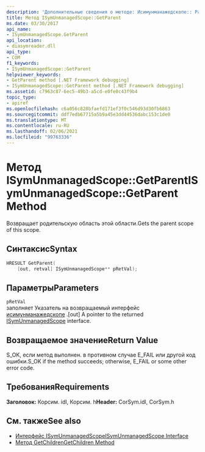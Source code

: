 ```yaml
---
description: 'Дополнительные сведения о методе: Исимунманажедскопе:: Parent'
title: Метод ISymUnmanagedScope::GetParent
ms.date: 03/30/2017
api_name:
- ISymUnmanagedScope.GetParent
api_location:
- diasymreader.dll
api_type:
- COM
f1_keywords:
- ISymUnmanagedScope::GetParent
helpviewer_keywords:
- GetParent method [.NET Framework debugging]
- ISymUnmanagedScope::GetParent method [.NET Framework debugging]
ms.assetid: c7963c87-6ec5-49b3-a5cd-e0fe0c43f9b4
topic_type:
- apiref
ms.openlocfilehash: c6a056c828bfaefd171ef3f0c546d93d30fb6863
ms.sourcegitcommit: ddf7edb67715a5b9a45e3dd44536dabc153c1de0
ms.translationtype: MT
ms.contentlocale: ru-RU
ms.lasthandoff: 02/06/2021
ms.locfileid: "99763336"
---
```

# <a name="isymunmanagedscopegetparent-method"></a><span data-ttu-id="0dca1-103">Метод ISymUnmanagedScope::GetParent</span><span class="sxs-lookup"><span data-stu-id="0dca1-103">ISymUnmanagedScope::GetParent Method</span></span>

<span data-ttu-id="0dca1-104">Возвращает родительскую область этой области.</span><span class="sxs-lookup"><span data-stu-id="0dca1-104">Gets the parent scope of this scope.</span></span>  
  
## <a name="syntax"></a><span data-ttu-id="0dca1-105">Синтаксис</span><span class="sxs-lookup"><span data-stu-id="0dca1-105">Syntax</span></span>  
  
```cpp  
HRESULT GetParent(  
    [out, retval] ISymUnmanagedScope** pRetVal);  
```  
  
## <a name="parameters"></a><span data-ttu-id="0dca1-106">Параметры</span><span class="sxs-lookup"><span data-stu-id="0dca1-106">Parameters</span></span>  

 `pRetVal`  
 <span data-ttu-id="0dca1-107">заполняет Указатель на возвращаемый интерфейс [исимунманажедскопе](isymunmanagedscope-interface.md) .</span><span class="sxs-lookup"><span data-stu-id="0dca1-107">[out] A pointer to the returned [ISymUnmanagedScope](isymunmanagedscope-interface.md) interface.</span></span>  
  
## <a name="return-value"></a><span data-ttu-id="0dca1-108">Возвращаемое значение</span><span class="sxs-lookup"><span data-stu-id="0dca1-108">Return Value</span></span>  

 <span data-ttu-id="0dca1-109">S_OK, если метод выполнен. в противном случае E_FAIL или другой код ошибки.</span><span class="sxs-lookup"><span data-stu-id="0dca1-109">S_OK if the method succeeds; otherwise, E_FAIL or some other error code.</span></span>  
  
## <a name="requirements"></a><span data-ttu-id="0dca1-110">Требования</span><span class="sxs-lookup"><span data-stu-id="0dca1-110">Requirements</span></span>  

 <span data-ttu-id="0dca1-111">**Заголовок:** Корсим. idl, Корсим. h</span><span class="sxs-lookup"><span data-stu-id="0dca1-111">**Header:** CorSym.idl, CorSym.h</span></span>  
  
## <a name="see-also"></a><span data-ttu-id="0dca1-112">См. также</span><span class="sxs-lookup"><span data-stu-id="0dca1-112">See also</span></span>

- [<span data-ttu-id="0dca1-113">Интерфейс ISymUnmanagedScope</span><span class="sxs-lookup"><span data-stu-id="0dca1-113">ISymUnmanagedScope Interface</span></span>](isymunmanagedscope-interface.md)
- [<span data-ttu-id="0dca1-114">Метод GetChildren</span><span class="sxs-lookup"><span data-stu-id="0dca1-114">GetChildren Method</span></span>](isymunmanagedscope-getchildren-method.md)
